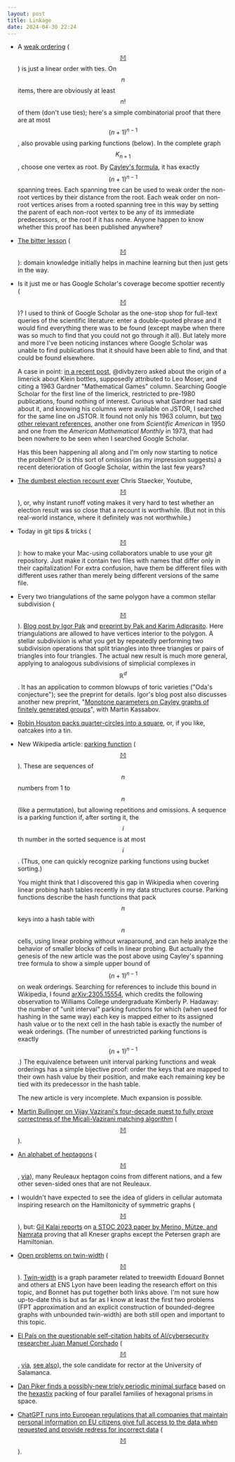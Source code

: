 ```yaml
---
layout: post
title: Linkage
date: 2024-04-30 22:24
---
```

* A [weak ordering](https://en.wikipedia.org/wiki/Weak_ordering) <span style="white-space:nowrap">([$$\mathbb{M}$$](https://mathstodon.xyz/@11011110/112281678110795477))</span> is just a linear order with ties. On $$n$$ items, there are obviously at least $$n!$$ of them (don't use ties); here's a simple combinatorial proof that there are at most <span style="white-space:nowrap">$$(n+1)^{n-1}$$,</span> also provable using parking functions (below). In the complete <span style="white-space:nowrap">graph $$K_{n+1}$$,</span> choose one vertex as root. By [Cayley's formula](https://en.wikipedia.org/wiki/Cayley%27s_formula), it has exactly $$(n+1)^{n-1}$$ spanning trees. Each spanning tree can be used to weak order the non-root vertices by their distance from the root. Each weak order on non-root vertices arises from a rooted spanning tree in this way by setting the parent of each non-root vertex to be any of its immediate predecessors, or the root if it has none. Anyone happen to know whether this proof has been published anywhere?

* [The bitter lesson](https://www.cs.utexas.edu/~eunsol/courses/data/bitter_lesson.pdf) <span style="white-space:nowrap">([$$\mathbb{M}$$](https://fediscience.org/@fortnow/112283021705788384)):</span> domain knowledge initially helps in machine learning but then just gets in the way.

* Is it just me or has Google Scholar's coverage become spottier recently <span style="white-space:nowrap">([$$\mathbb{M}$$](https://mathstodon.xyz/@11011110/112293970219842896))?</span> I used to think of Google Scholar as the one-stop shop for full-text queries of the scientific literature: enter a double-quoted phrase and it would find everything there was to be found (except maybe when there was so much to find that you could not go through it all). But lately more and more I've been noticing instances where Google Scholar was unable to find publications that it should have been able to find, and that could be found elsewhere.

  A case in point: [in a recent post](https://mathstodon.xyz/@divbyzero/112293384640586567), @divbyzero asked about the origin of a limerick about Klein bottles, supposedly attributed to Leo Moser, and citing a 1963 Gardner "Mathematical Games" column. Searching Google Scholar for the first line of the limerick, restricted to pre-1980 publications, found nothing of interest. Curious what Gardner had said about it, and knowing his columns were available on JSTOR, I searched for the same line on JSTOR. It found not only his 1963 column, but [two other relevant references](https://mathstodon.xyz/@11011110/112293528699902328), another one from _Scientific American_ in 1950 and one from the _American Mathematical Monthly_ in 1973, that had been nowhere to be seen when I searched Google Scholar.

  Has this been happening all along and I'm only now starting to notice the problem? Or is this sort of omission (as my impression suggests) a recent deterioration of Google Scholar, within the last few years?

* [The dumbest election recount ever](https://www.youtube.com/watch?v=TfwQkFam_ww) Chris Staecker, Youtube, <span style="white-space:nowrap">[$$\mathbb{M}$$](https://mathstodon.xyz/@11011110/112300854897672869)),</span> or, why instant runoff voting makes it very hard to test whether an election result was so close that a recount is worthwhile. (But not in this real-world instance, where it definitely was not worthwhile.)

* Today in git tips & tricks <span style="white-space:nowrap">([$$\mathbb{M}$$](https://mathstodon.xyz/@11011110/112305789142650490)):</span> how to make your Mac-using collaborators unable to use your git repository. Just make it contain two files with names that differ only in their capitalization! For extra confusion, have them be different files with different uses rather than merely being different versions of the same file.

* Every two triangulations of the same polygon have a common stellar subdivision <span style="white-space:nowrap">([$$\mathbb{M}$$](https://mathstodon.xyz/@11011110/112311774243776089)).</span> [Blog post by Igor Pak](https://igorpak.wordpress.com/2024/04/18/two-constructions/) and [preprint by Pak and Karim Adiprasito](https://arxiv.org/abs/2404.05930). Here triangulations are allowed to have vertices interior to the polygon. A stellar subdivision is what you get by repeatedly performing two subdivision operations that split triangles into three triangles or pairs of triangles into four triangles. The actual new result is much more general, applying to analogous subdivisions of simplicial complexes in <span style="white-space:nowrap">$$\mathbb{R}^d$$.</span> It has an application to common blowups of toric varieties ("Oda's conjecture"); see the preprint for details. Igor's blog post also discusses another new preprint, "[Monotone parameters on Cayley graphs of finitely generated groups](https://arxiv.org/abs/2404.10870)", with Martin Kassabov.

* [Robin Houston packs quarter-circles into a square](https://mathstodon.xyz/@robinhouston/112314128104785922), or, if you like, oatcakes into a tin.

* New Wikipedia article: [parking function](https://en.wikipedia.org/wiki/Parking_function) <span style="white-space:nowrap">([$$\mathbb{M}$$](https://mathstodon.xyz/@11011110/112318942117765694)).</span> These are sequences of $$n$$ numbers from 1 to $$n$$ (like a permutation), but allowing repetitions and omissions. A sequence is a parking function if, after sorting it, the <span style="white-space:nowrap">$$i$$th</span> number in the sorted sequence is at <span style="white-space:nowrap">most $$i$$.</span> (Thus, one can quickly recognize parking functions using bucket sorting.)

  You might think that I discovered this gap in Wikipedia when covering linear probing hash tables recently in my data structures course. Parking functions describe the hash functions that pack $$n$$ keys into a hash table with $$n$$ cells, using linear probing without wraparound, and can help analyze the behavior of smaller blocks of cells in linear probing. But actually the genesis of the new article was the post above using Cayley's spanning tree formula to show a simple upper bound of $$(n+1)^{n-1}$$ on weak orderings. Searching for references to include this bound in Wikipedia, I found [arXiv:2305.15554](https://arxiv.org/abs/2305.15554), which credits the following observation to Williams College undergraduate Kimberly P. Hadaway: the number of "unit interval" parking functions for which (when used for hashing in the same way) each key is mapped either to its assigned hash value or to the next cell in the hash table is exactly the number of weak orderings. (The number of unrestricted parking functions is  exactly <span style="white-space:nowrap">$$(n+1)^{n-1}$$.)</span> The equivalence between unit interval parking functions and weak orderings has a simple bijective proof: order the keys that are mapped to their own hash value by their position, and make each remaining key be tied with its predecessor in the hash table.

  The new article is very incomplete. Much expansion is possible.

* [Martin Bullinger on Vijay Vazirani's four-decade quest to fully prove correctness of the Micali-Vazirani matching algorithm](https://blog.computationalcomplexity.org/2024/04/is-persistence-anachronism.html) <span style="white-space:nowrap">([$$\mathbb{M}$$](https://fediscience.org/@fortnow/112327831030681363)).</span>

* [An alphabet of heptagons](http://www.worldofcoins.eu/forum/index.php/topic,9903.0.html) <span style="white-space:nowrap">([$$\mathbb{M}$$](https://mathstodon.xyz/@11011110/112333050702486945),</span> [via](https://www.metafilter.com/203472/seven-sided-coins)), many Reuleaux heptagon coins from different nations, and a few other seven-sided ones that are not Reuleaux.

* I wouldn't have expected to see the idea of gliders in cellular automata inspiring research on the Hamiltonicity of symmetric graphs <span style="white-space:nowrap">([$$\mathbb{M}$$](https://mathstodon.xyz/@11011110/112341530347468061)),</span> but: [Gil Kalai reports](https://gilkalai.wordpress.com/2024/04/23/arturo-merino-torsten-mutze-and-namrata-apply-gliders-for-hamiltonicty/) on [a STOC 2023 paper by Merino, Mütze, and Namrata](http://www.tmuetze.de/papers/kneser.pdf) proving that all Kneser graphs except the Petersen graph are Hamiltonian.

* [Open problems on twin-width](https://perso.ens-lyon.fr/edouard.bonnet/openQuestions.html) <span style="white-space:nowrap">([$$\mathbb{M}$$](https://mathstodon.xyz/@11011110/112347322858877650)).</span> [Twin-width](https://perso.ens-lyon.fr/edouard.bonnet/introTww.html) is a graph parameter related to treewidth Edouard Bonnet and others at ENS Lyon have been leading the research effort on this topic, and Bonnet has put together both links above. I'm not sure how up-to-date this is but as far as I know at least the first two problems (FPT approximation and an explicit construction of bounded-degree graphs with unbounded twin-width) are both still open and important to this topic.

* [El País on the questionable self-citation habits of AI/cybersecurity researcher Juan Manuel Corchado](https://english.elpais.com/science-tech/2024-04-26/the-seven-lies-of-the-ai-expert-who-cited-himself-thousands-of-times-on-scientific-papers.html) <span style="white-space:nowrap">([$$\mathbb{M}$$](https://mathstodon.xyz/@11011110/112350540746529343),</span> [via](https://news.ycombinator.com/item?id=40190136), [see also](http://retractionwatch.com/2022/03/25/how-critics-say-a-computer-scientist-in-spain-artificially-boosted-his-google-scholar-metrics/)), the sole candidate for rector at the University of Salamanca.

* [Dan Piker finds a possibly-new triply periodic minimal surface](https://mathstodon.xyz/@Danpiker/112337275414081643) based on the [hexastix](https://en.wikipedia.org/wiki/Hexastix) packing of four parallel families of hexagonal prisms in space.

* [ChatGPT runs into European regulations that all companies that maintain personal information on EU citizens give full access to the data when requested and provide redress for incorrect data](https://noyb.eu/en/chatgpt-provides-false-information-about-people-and-openai-cant-correct-it) <span style="white-space:nowrap">([$$\mathbb{M}$$](https://mathstodon.xyz/@gabrielesvelto@fosstodon.org/112355498602379622)).</span>